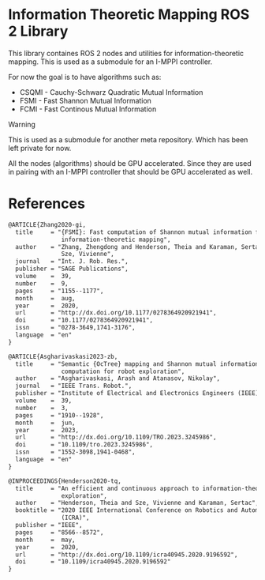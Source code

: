 # Information Theoretic Mapping ROS 2 Library

This library containes ROS 2 nodes and utilities for
information-theoretic mapping. This is used as a submodule for an I-MPPI
controller.

For now the goal is to have algorithms such as:

- CSQMI - Cauchy-Schwarz Quadratic Mutual Information
- FSMI - Fast Shannon Mutual Information
- FCMI - Fast Continous Mutual Information

> [!WARNING]
> This is used as a submodule for another meta repository. Which has been left
> private for now.

All the nodes (algorithms) should be GPU accelerated. Since they are used in pairing with an I-MPPI controller that should be GPU accelerated as well.

# References

```latex
@ARTICLE{Zhang2020-gi,
  title     = "{FSMI}: Fast computation of Shannon mutual information for
               information-theoretic mapping",
  author    = "Zhang, Zhengdong and Henderson, Theia and Karaman, Sertac and
               Sze, Vivienne",
  journal   = "Int. J. Rob. Res.",
  publisher = "SAGE Publications",
  volume    =  39,
  number    =  9,
  pages     = "1155--1177",
  month     =  aug,
  year      =  2020,
  url       = "http://dx.doi.org/10.1177/0278364920921941",
  doi       = "10.1177/0278364920921941",
  issn      = "0278-3649,1741-3176",
  language  = "en"
}
```

```latex
@ARTICLE{Asgharivaskasi2023-zb,
  title     = "Semantic {OcTree} mapping and Shannon mutual information
               computation for robot exploration",
  author    = "Asgharivaskasi, Arash and Atanasov, Nikolay",
  journal   = "IEEE Trans. Robot.",
  publisher = "Institute of Electrical and Electronics Engineers (IEEE)",
  volume    =  39,
  number    =  3,
  pages     = "1910--1928",
  month     =  jun,
  year      =  2023,
  url       = "http://dx.doi.org/10.1109/TRO.2023.3245986",
  doi       = "10.1109/tro.2023.3245986",
  issn      = "1552-3098,1941-0468",
  language  = "en"
}
```

```latex
@INPROCEEDINGS{Henderson2020-tq,
  title     = "An efficient and continuous approach to information-theoretic
               exploration",
  author    = "Henderson, Theia and Sze, Vivienne and Karaman, Sertac",
  booktitle = "2020 IEEE International Conference on Robotics and Automation
               (ICRA)",
  publisher = "IEEE",
  pages     = "8566--8572",
  month     =  may,
  year      =  2020,
  url       = "http://dx.doi.org/10.1109/icra40945.2020.9196592",
  doi       = "10.1109/icra40945.2020.9196592"
}
```

